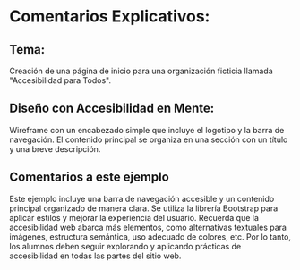 # Comentarios Explicativos:



##  Tema: 
Creación de una página de inicio para una organización ficticia llamada "Accesibilidad para Todos".

## Diseño con Accesibilidad en Mente: 
Wireframe con un encabezado simple que incluye el logotipo y la barra de navegación. El contenido principal se organiza en una sección con un título y una breve descripción.
## Comentarios a este ejemplo
Este ejemplo incluye una barra de navegación accesible y un contenido principal organizado de manera clara. Se utiliza la librería Bootstrap para aplicar estilos y mejorar la experiencia del usuario. Recuerda que la accesibilidad web abarca más elementos, como alternativas textuales para imágenes, estructura semántica, uso adecuado de colores, etc. Por lo tanto, los alumnos deben seguir explorando y aplicando prácticas de accesibilidad en todas las partes del sitio web.
